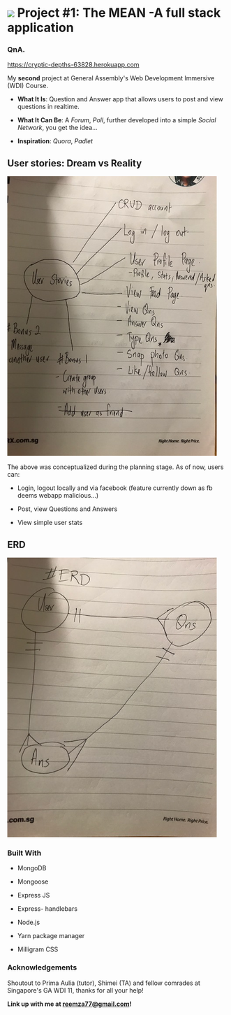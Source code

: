 # ![](https://ga-dash.s3.amazonaws.com/production/assets/logo-9f88ae6c9c3871690e33280fcf557f33.png) Project #1: The MEAN -A full stack application


### QnA.
https://cryptic-depths-63828.herokuapp.com

My **second** project at General Assembly's Web Development Immersive (WDI) Course.
* **What It Is**: Question and Answer app that allows users to post and view questions in realtime.

* **What It Can Be**:  A *Forum*, *Poll*, further developed into a simple *Social Network*, you get the idea...

* **Inspiration**: *Quora*, *Padlet*


## User stories: Dream vs Reality
![userStories](userStories.jpg)

The above was conceptualized during the planning stage. As of now, users can:

* Login, logout locally and via facebook (feature currently down as fb deems webapp malicious...)

* Post, view Questions and Answers

* View simple user stats


## ERD
![ERD](ERD.jpg)

### Built With

* MongoDB

* Mongoose

* Express JS

* Express- handlebars

* Node.js

* Yarn package manager

* Milligram CSS



### Acknowledgements

Shoutout to Prima Aulia (tutor), Shimei (TA) and fellow comrades at Singapore's GA WDI 11, thanks for all your help!

**Link up with me at reemza77@gmail.com!**
